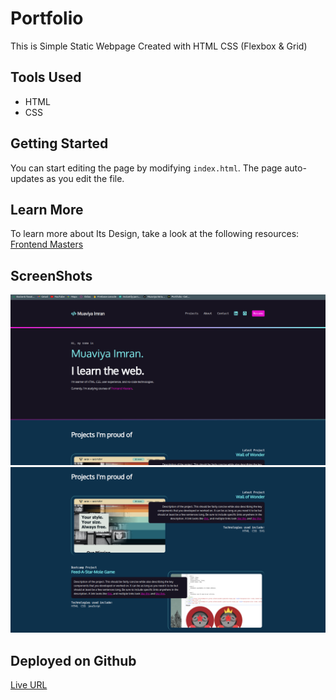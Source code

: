 # Portfolio

This is Simple Static Webpage Created with HTML CSS (Flexbox & Grid)

## Tools Used

- HTML
- CSS

## Getting Started

You can start editing the page by modifying `index.html`. The page auto-updates as you edit the file.

## Learn More

To learn more about Its Design, take a look at the following resources:
[Frontend Masters](https://frontendmasters.com/courses/css-grid-flexbox-v2/)

## ScreenShots

![Screenshot](/images/Screenshot1.png)
![Screenshot](/images/Screenshot2.png)

## Deployed on Github

[Live URL](https://muaviyaimran-portfolio.netlify.app/)
